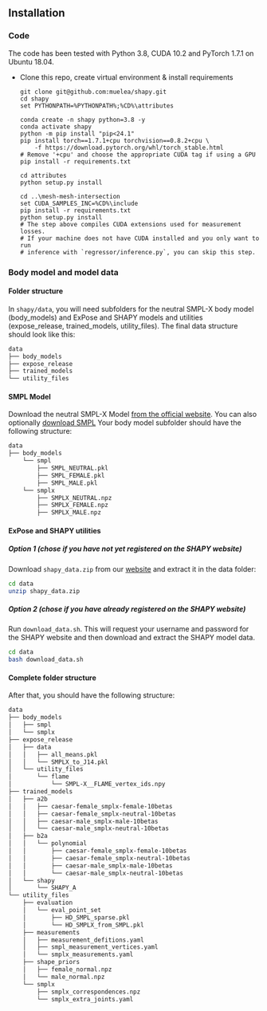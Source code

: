 ## Installation

### Code

The code has been tested with Python 3.8, CUDA 10.2 and PyTorch 1.7.1 on Ubuntu 18.04.

- Clone this repo, create virtual environment & install requirements
    ```
    git clone git@github.com:muelea/shapy.git
    cd shapy
    set PYTHONPATH=%PYTHONPATH%;%CD%\attributes

    conda create -n shapy python=3.8 -y
    conda activate shapy
    python -m pip install "pip<24.1"
    pip install torch==1.7.1+cpu torchvision==0.8.2+cpu \
        -f https://download.pytorch.org/whl/torch_stable.html
    # Remove '+cpu' and choose the appropriate CUDA tag if using a GPU
    pip install -r requirements.txt

    cd attributes
    python setup.py install

    cd ..\mesh-mesh-intersection
    set CUDA_SAMPLES_INC=%CD%\include
    pip install -r requirements.txt
    python setup.py install
    # The step above compiles CUDA extensions used for measurement losses.
    # If your machine does not have CUDA installed and you only want to run
    # inference with `regressor/inference.py`, you can skip this step.
    ```

### Body model and model data

#### Folder structure

In `shapy/data`, you will need subfolders for the neutral SMPL-X body model (body_models) and ExPose and SHAPY models and utilities (expose_release, trained_models, utility_files). The final data structure should look like this:
```bash
data
├── body_models
├── expose_release
├── trained_models
└── utility_files
```

#### SMPL Model

Download the neutral SMPL-X Model
[from the official website](https://smpl-x.is.tue.mpg.de/).
You can also optionally [download SMPL](https://smpl.is.tue.mpg.de/)
Your body model subfolder should have the following structure:

```bash
data
├── body_models
    └── smpl
        ├── SMPL_NEUTRAL.pkl
        ├── SMPL_FEMALE.pkl
        ├── SMPL_MALE.pkl
    └── smplx
        ├── SMPLX_NEUTRAL.npz
        ├── SMPLX_FEMALE.npz
        ├── SMPLX_MALE.npz
```

#### ExPose and SHAPY utilities

##### Option 1 (chose if you have not yet registered on the SHAPY website)
Download `shapy_data.zip` from our [website](https://shapy.is.tue.mpg.de) and extract it in the data folder:

```bash
cd data
unzip shapy_data.zip
```

##### Option 2 (chose if you have already registered on the SHAPY website)
Run `download_data.sh`. This will request your username and password for the SHAPY website and then download and extract the SHAPY model data.

```bash
cd data
bash download_data.sh
```

#### Complete folder structure

After that, you should have the following structure:

```bash
data
├── body_models
│   ├── smpl
│   └── smplx
├── expose_release
│   ├── data
│   │   ├── all_means.pkl
│   │   └── SMPLX_to_J14.pkl
│   └── utility_files
│       └── flame
│           └── SMPL-X__FLAME_vertex_ids.npy
├── trained_models
│   ├── a2b
│   │   ├── caesar-female_smplx-female-10betas
│   │   ├── caesar-female_smplx-neutral-10betas
│   │   ├── caesar-male_smplx-male-10betas
│   │   └── caesar-male_smplx-neutral-10betas
│   ├── b2a
│   │   └── polynomial
│   │       ├── caesar-female_smplx-female-10betas
│   │       ├── caesar-female_smplx-neutral-10betas
│   │       ├── caesar-male_smplx-male-10betas
│   │       └── caesar-male_smplx-neutral-10betas
│   └── shapy
│       └── SHAPY_A
└── utility_files
    ├── evaluation
    │   └── eval_point_set
    │       ├── HD_SMPL_sparse.pkl
    │       └── HD_SMPLX_from_SMPL.pkl
    ├── measurements
    │   ├── measurement_defitions.yaml
    │   ├── smpl_measurement_vertices.yaml
    │   └── smplx_measurements.yaml
    ├── shape_priors
    │   ├── female_normal.npz
    │   └── male_normal.npz
    └── smplx
        ├── smplx_correspondences.npz
        └── smplx_extra_joints.yaml
```
